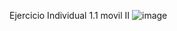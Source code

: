 Ejercicio Individual 1.1 movil II
![image](https://github.com/user-attachments/assets/76d95f83-f941-49d6-a23f-a4dbd4ae688b)
